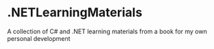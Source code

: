 # .NETLearningMaterials
A collection of C# and .NET learning materials from a book for my own personal development
